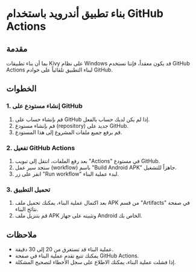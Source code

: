 # بناء تطبيق أندرويد باستخدام GitHub Actions

## مقدمة

بما أن بناء تطبيقات Kivy على نظام Windows قد يكون معقداً، فإننا نستخدم GitHub Actions لبناء التطبيق تلقائياً على خوادم GitHub.

## الخطوات

### 1. إنشاء مستودع على GitHub

1. قم بإنشاء حساب على GitHub إذا لم يكن لديك حساب بالفعل.
2. قم بإنشاء مستودع (repository) جديد على GitHub.
3. قم برفع جميع ملفات المشروع إلى هذا المستودع.

### 2. تفعيل GitHub Actions

1. بعد رفع الملفات، انتقل إلى تبويب "Actions" في مستودع GitHub.
2. ستجد سير عمل (workflow) باسم "Build Android APK" جاهزاً للتشغيل.
3. انقر على زر "Run workflow" لبدء عملية البناء.

### 3. تحميل التطبيق

1. بعد اكتمال عملية البناء، يمكنك تحميل ملف APK من قسم "Artifacts" في صفحة نتائج البناء.
2. قم بتنزيل ملف APK وتثبيته على جهاز Android الخاص بك.

## ملاحظات

- عملية البناء قد تستغرق من 20 إلى 30 دقيقة.
- يمكنك تتبع تقدم عملية البناء في صفحة GitHub Actions.
- إذا فشلت عملية البناء، يمكنك الاطلاع على سجل الأخطاء لتصحيح المشكلة.
